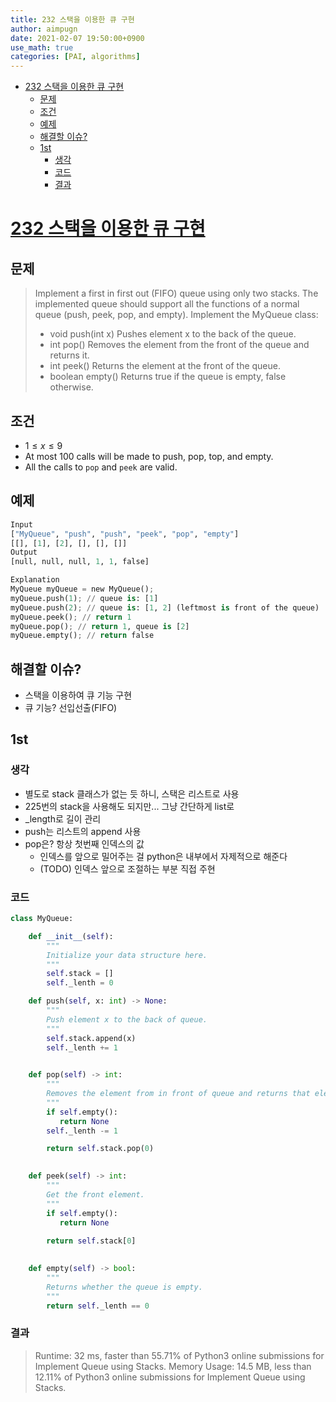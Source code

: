 ```yaml
---
title: 232 스택을 이용한 큐 구현
author: aimpugn
date: 2021-02-07 19:50:00+0900
use_math: true
categories: [PAI, algorithms]
---
```


- [232 스택을 이용한 큐 구현](#232-스택을-이용한-큐-구현)
  - [문제](#문제)
  - [조건](#조건)
  - [예제](#예제)
  - [해결할 이슈?](#해결할-이슈)
  - [1st](#1st)
    - [생각](#생각)
    - [코드](#코드)
    - [결과](#결과)

# [232 스택을 이용한 큐 구현](https://leetcode.com/problems/implement-queue-using-stacks)

## 문제

> Implement a first in first out (FIFO) queue using only two stacks. The implemented queue should support all the functions of a normal queue (push, peek, pop, and empty).
> Implement the MyQueue class:
>
> - void push(int x) Pushes element x to the back of the queue.
> - int pop() Removes the element from the front of the queue and returns it.
> - int peek() Returns the element at the front of the queue.
> - boolean empty() Returns true if the queue is empty, false otherwise.

## 조건

- $1 \le x \le 9$
- At most 100 calls will be made to push, pop, top, and empty.
- All the calls to `pop` and `peek` are valid.

## 예제

```python
Input
["MyQueue", "push", "push", "peek", "pop", "empty"]
[[], [1], [2], [], [], []]
Output
[null, null, null, 1, 1, false]

Explanation
MyQueue myQueue = new MyQueue();
myQueue.push(1); // queue is: [1]
myQueue.push(2); // queue is: [1, 2] (leftmost is front of the queue)
myQueue.peek(); // return 1
myQueue.pop(); // return 1, queue is [2]
myQueue.empty(); // return false
```

## 해결할 이슈?

- 스택을 이용하여 큐 기능 구현
- 큐 기능? 선입선출(FIFO)

## 1st

### 생각

- 별도로 stack 클래스가 없는 듯 하니, 스택은 리스트로 사용
- 225번의 stack을 사용해도 되지만... 그냥 간단하게 list로
- _length로 길이 관리
- push는 리스트의 append 사용
- pop은? 항상 첫번째 인덱스의 값
  - 인덱스를 앞으로 밀어주는 걸 python은 내부에서 자제적으로 해준다
  - (TODO) 인덱스 앞으로 조절하는 부분 직접 주현

### 코드

```python
class MyQueue:

    def __init__(self):
        """
        Initialize your data structure here.
        """
        self.stack = []
        self._lenth = 0

    def push(self, x: int) -> None:
        """
        Push element x to the back of queue.
        """
        self.stack.append(x)
        self._lenth += 1
        

    def pop(self) -> int:
        """
        Removes the element from in front of queue and returns that element.
        """
        if self.empty():
           return None
        self._lenth -= 1

        return self.stack.pop(0)
        

    def peek(self) -> int:
        """
        Get the front element.
        """
        if self.empty():
           return None
        
        return self.stack[0]
        

    def empty(self) -> bool:
        """
        Returns whether the queue is empty.
        """
        return self._lenth == 0

```

### 결과

>Runtime:
32 ms, faster than 55.71% of Python3 online submissions for Implement Queue using Stacks.
Memory Usage:
14.5 MB, less than 12.11% of Python3 online submissions for Implement Queue using Stacks.
